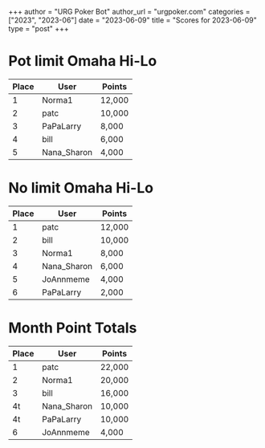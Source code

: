 +++
author = "URG Poker Bot"
author_url = "urgpoker.com"
categories = ["2023", "2023-06"]
date = "2023-06-09"
title = "Scores for 2023-06-09"
type = "post"
+++
# Pot limit Omaha Hi-Lo

| Place | User | Points |
|-------|------|--------|
| 1 | Norma1 | 12,000 |
| 2 | patc | 10,000 |
| 3 | PaPaLarry | 8,000 |
| 4 | bill | 6,000 |
| 5 | Nana_Sharon | 4,000 |

# No limit Omaha Hi-Lo

| Place | User | Points |
|-------|------|--------|
| 1 | patc | 12,000 |
| 2 | bill | 10,000 |
| 3 | Norma1 | 8,000 |
| 4 | Nana_Sharon | 6,000 |
| 5 | JoAnnmeme | 4,000 |
| 6 | PaPaLarry | 2,000 |

# Month Point Totals

| Place | User | Points |
|-------|------|--------|
| 1 | patc | 22,000 |
| 2 | Norma1 | 20,000 |
| 3 | bill | 16,000 |
| 4t | Nana_Sharon | 10,000 |
| 4t | PaPaLarry | 10,000 |
| 6 | JoAnnmeme | 4,000 |
